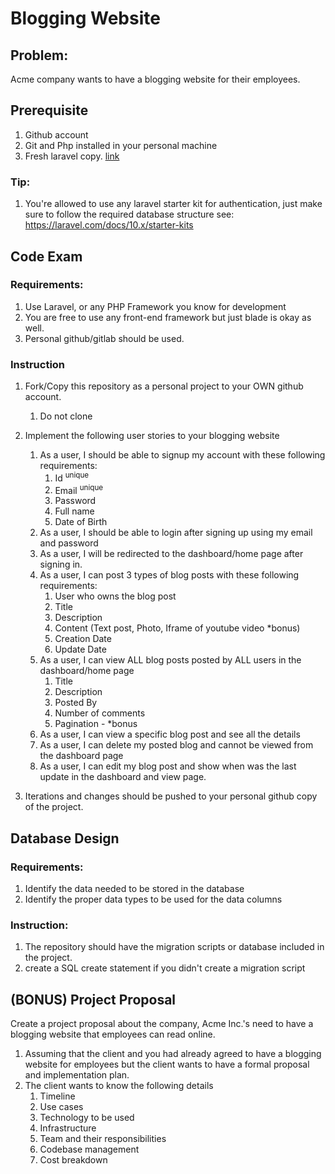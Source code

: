 # Blogging Website

## Problem:
Acme company wants to have a blogging website for their employees.

## Prerequisite

1. Github account
2. Git and Php installed in your personal machine
3. Fresh laravel copy. [link](https://laravel.com/docs/8.x/installation)

### Tip:
  1. You're allowed to use any laravel starter kit for authentication, just make sure to follow the required database structure see: https://laravel.com/docs/10.x/starter-kits

## Code Exam

### Requirements:  
   1. Use Laravel, or any PHP Framework you know for development
   2. You are free to use any front-end framework but just blade is okay as well. 
   3. Personal github/gitlab should be used. 

### Instruction

1. Fork/Copy this repository as a personal project to your OWN github account.
   1. Do not clone
2. Implement the following user stories to your blogging website
   1. As a user, I should be able to signup my account with these following requirements:
      1. Id <sup>unique</sup>
      2. Email <sup>unique</sup>
      3. Password
      4. Full name
      5. Date of Birth
   2. As a user, I should be able to login after signing up using my email and password
   3. As a user, I will be redirected to the dashboard/home page after signing in.
   4. As a user, I can post 3 types of blog posts with these following requirements:
      1. User who owns the blog post
      2. Title
      3. Description
      4. Content (Text post, Photo, Iframe of youtube video *bonus)
      5. Creation Date
      6. Update Date
   5. As a user, I can view ALL blog posts posted by ALL users in the dashboard/home page
      1. Title
      2. Description
      3. Posted By
      4. Number of comments
      5. Pagination - *bonus
   6. As a user, I can view a specific blog post and see all the details
   7. As a user, I can delete my posted blog and cannot be viewed from the dashboard page
   8. As a user, I can edit my blog post and show when was the last update in the dashboard and view page.  
 
3. Iterations and changes should be pushed to your personal github copy of the project.

## Database Design

### Requirements:  
   1. Identify the data needed to be stored in the database
   2. Identify the proper data types to be used for the data columns

### Instruction:
   1. The repository should have the migration scripts or database included in the project.
   2. create a SQL create statement if you didn't create a migration script

## (BONUS) Project Proposal

Create a project proposal about the company, Acme Inc.'s need to have a blogging website that employees can read online.
1. Assuming that the client and you had already agreed to have a blogging website for employees but the client wants to have a formal proposal and implementation plan.
2. The client wants to know the following details
   1. Timeline
   2. Use cases
   3. Technology to be used
   4. Infrastructure 
   5. Team and their responsibilities
   6. Codebase management
   7. Cost breakdown
  
